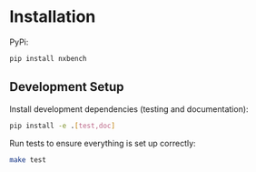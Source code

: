 # Installation

PyPi:

```bash
pip install nxbench
```

## Development Setup

Install development dependencies (testing and documentation):

```bash
pip install -e .[test,doc]
```

Run tests to ensure everything is set up correctly:

```bash
make test
```
